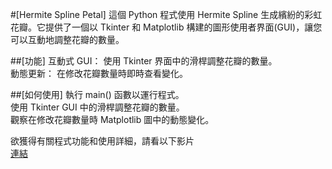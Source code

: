 #[Hermite Spline Petal]
這個 Python 程式使用 Hermite Spline 生成繽紛的彩虹花瓣。它提供了一個以 Tkinter 和 Matplotlib 構建的圖形使用者界面(GUI)，讓您可以互動地調整花瓣的數量。  

##[功能]
互動式 GUI： 使用 Tkinter 界面中的滑桿調整花瓣的數量。  
動態更新： 在修改花瓣數量時即時查看變化。 
    
##[如何使用]
執行 main() 函數以運行程式。  
使用 Tkinter GUI 中的滑桿調整花瓣的數量。  
觀察在修改花瓣數量時 Matplotlib 圖中的動態變化。  

欲獲得有關程式功能和使用詳細，請看以下影片  
[連結]([url](https://youtu.be/ba9iXtSOSfk)https://youtu.be/ba9iXtSOSfk)


